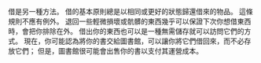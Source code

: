借是另一種方法。
借的基本原則總是以相同或更好的狀態歸還借來的物品。
這條規則不應有例外。
退回一些輕微損壞或骯髒的東西幾乎可以保證下次你想借東西時，會把你排除在外。
借出你的東西也可以是一種無需儲存就可以訪問它們的方式。
現在，你可能認為將你的書交給圖書館，可以讓你將它們借回來，而不必存放它們； 但是，圖書館很可能會出售你的書以支付其運營成本。